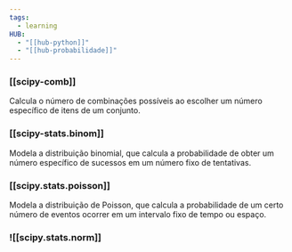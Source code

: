 ```yaml
---
tags:
  - learning
HUB:
  - "[[hub-python]]"
  - "[[hub-probabilidade]]"
---
```

### **[[scipy-comb]]** 
Calcula o número de combinações possíveis ao escolher um número específico de itens de um conjunto.

### **[[scipy-stats.binom]]** 
Modela a distribuição binomial, que calcula a probabilidade de obter um número específico de sucessos em um número fixo de tentativas.

### **[[scipy.stats.poisson]]** 
Modela a distribuição de Poisson, que calcula a probabilidade de um certo número de eventos ocorrer em um intervalo fixo de tempo ou espaço.

### ![[scipy.stats.norm]]
